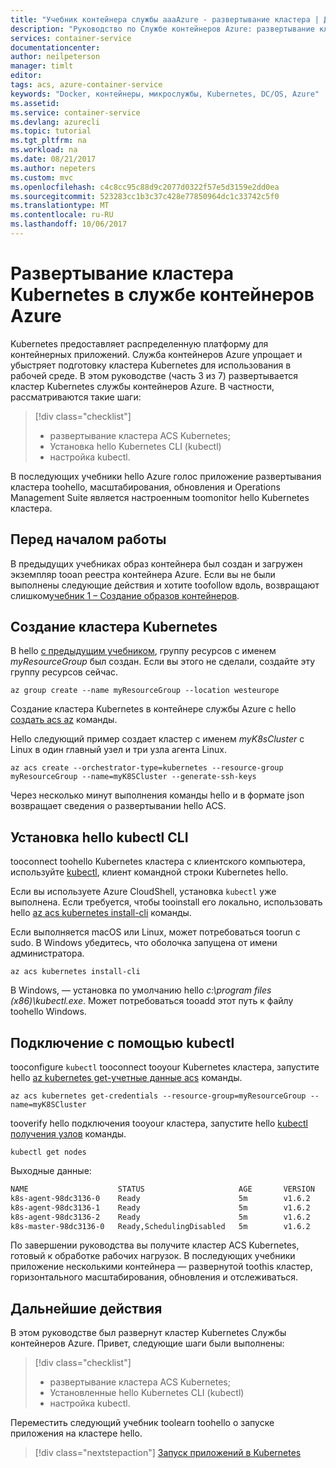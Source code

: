 ```yaml
---
title: "Учебник контейнера службы aaaAzure - развертывание кластера | Документы Microsoft"
description: "Руководство по Службе контейнеров Azure: развертывание кластера"
services: container-service
documentationcenter: 
author: neilpeterson
manager: timlt
editor: 
tags: acs, azure-container-service
keywords: "Docker, контейнеры, микрослужбы, Kubernetes, DC/OS, Azure"
ms.assetid: 
ms.service: container-service
ms.devlang: azurecli
ms.topic: tutorial
ms.tgt_pltfrm: na
ms.workload: na
ms.date: 08/21/2017
ms.author: nepeters
ms.custom: mvc
ms.openlocfilehash: c4c8cc95c88d9c2077d0322f57e5d3159e2dd0ea
ms.sourcegitcommit: 523283cc1b3c37c428e77850964dc1c33742c5f0
ms.translationtype: MT
ms.contentlocale: ru-RU
ms.lasthandoff: 10/06/2017
---
```

# <a name="deploy-a-kubernetes-cluster-in-azure-container-service"></a>Развертывание кластера Kubernetes в службе контейнеров Azure

Kubernetes предоставляет распределенную платформу для контейнерных приложений. Служба контейнеров Azure упрощает и убыстряет подготовку кластера Kubernetes для использования в рабочей среде. В этом руководстве (часть 3 из 7) развертывается кластер Kubernetes службы контейнеров Azure. В частности, рассматриваются такие шаги:

> [!div class="checklist"]
> * развертывание кластера ACS Kubernetes;
> * Установка hello Kubernetes CLI (kubectl)
> * настройка kubectl.

В последующих учебники hello Azure голос приложение развертывания кластера toohello, масштабирования, обновления и Operations Management Suite является настроенным toomonitor hello Kubernetes кластера.

## <a name="before-you-begin"></a>Перед началом работы

В предыдущих учебниках образ контейнера был создан и загружен экземпляр tooan реестра контейнера Azure. Если вы не были выполнены следующие действия и хотите toofollow вдоль, возвращают слишком[учебник 1 – Создание образов контейнеров](./container-service-tutorial-kubernetes-prepare-app.md).

## <a name="create-kubernetes-cluster"></a>Создание кластера Kubernetes

В hello [с предыдущим учебником](./container-service-tutorial-kubernetes-prepare-acr.md), группу ресурсов с именем *myResourceGroup* был создан. Если вы этого не сделали, создайте эту группу ресурсов сейчас.

```azurecli-interactive
az group create --name myResourceGroup --location westeurope
```

Создание кластера Kubernetes в контейнере службы Azure с hello [создать acs az](/cli/azure/acs#create) команды. 

Hello следующий пример создает кластер с именем *myK8sCluster* с Linux в один главный узел и три узла агента Linux.

```azurecli-interactive 
az acs create --orchestrator-type=kubernetes --resource-group myResourceGroup --name=myK8SCluster --generate-ssh-keys 
```

Через несколько минут выполнения команды hello и в формате json возвращает сведения о развертывании hello ACS.

## <a name="install-hello-kubectl-cli"></a>Установка hello kubectl CLI

tooconnect toohello Kubernetes кластера с клиентского компьютера, используйте [kubectl](https://kubernetes.io/docs/user-guide/kubectl/), клиент командной строки Kubernetes hello. 

Если вы используете Azure CloudShell, установка `kubectl` уже выполнена. Если требуется, чтобы tooinstall его локально, использовать hello [az acs kubernetes install-cli](/cli/azure/acs/kubernetes#install-cli) команды.

Если выполняется macOS или Linux, может потребоваться toorun с sudo. В Windows убедитесь, что оболочка запущена от имени администратора.

```azurecli-interactive 
az acs kubernetes install-cli 
```

В Windows, — установка по умолчанию hello *c:\program files (x86)\kubectl.exe*. Может потребоваться tooadd этот путь к файлу toohello Windows. 

## <a name="connect-with-kubectl"></a>Подключение с помощью kubectl

tooconfigure `kubectl` tooconnect tooyour Kubernetes кластера, запустите hello [az kubernetes get-учетные данные acs](/cli/azure/acs/kubernetes#get-credentials) команды.

```azurecli-interactive 
az acs kubernetes get-credentials --resource-group=myResourceGroup --name=myK8SCluster
```

tooverify hello подключения tooyour кластера, запустите hello [kubectl получения узлов](https://kubernetes.io/docs/user-guide/kubectl/v1.6/#get) команды.

```azurecli-interactive
kubectl get nodes
```

Выходные данные:

```bash
NAME                    STATUS                     AGE       VERSION
k8s-agent-98dc3136-0    Ready                      5m        v1.6.2
k8s-agent-98dc3136-1    Ready                      5m        v1.6.2
k8s-agent-98dc3136-2    Ready                      5m        v1.6.2
k8s-master-98dc3136-0   Ready,SchedulingDisabled   5m        v1.6.2
```

По завершении руководства вы получите кластер ACS Kubernetes, готовый к обработке рабочих нагрузок. В последующих учебники приложение несколькими контейнера — развернутой toothis кластер, горизонтального масштабирования, обновления и отслеживаться.

## <a name="next-steps"></a>Дальнейшие действия

В этом руководстве был развернут кластер Kubernetes Службы контейнеров Azure. Привет, следующие шаги были выполнены:

> [!div class="checklist"]
> * развертывание кластера ACS Kubernetes;
> * Установленные hello Kubernetes CLI (kubectl)
> * настройка kubectl.

Переместить следующий учебник toolearn toohello о запуске приложения на кластере hello.

> [!div class="nextstepaction"]
> [Запуск приложений в Kubernetes](./container-service-tutorial-kubernetes-deploy-application.md)
